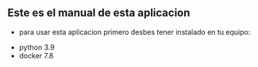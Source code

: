 ## Este es el manual de esta aplicacion
 
 * para usar esta aplicacion primero desbes tener instalado en tu equipo:
 - python 3.9
 - docker 7.8

